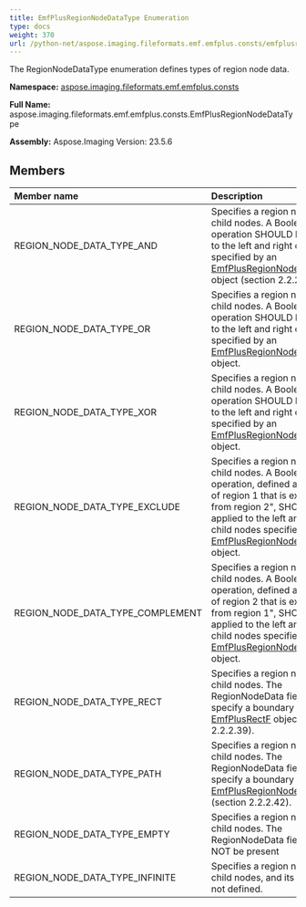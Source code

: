 ```yaml
---
title: EmfPlusRegionNodeDataType Enumeration
type: docs
weight: 370
url: /python-net/aspose.imaging.fileformats.emf.emfplus.consts/emfplusregionnodedatatype/
---
```


The RegionNodeDataType enumeration defines types of region node data.

**Namespace:** [aspose.imaging.fileformats.emf.emfplus.consts](/imaging/python-net/aspose.imaging.fileformats.emf.emfplus.consts/)

**Full Name:** aspose.imaging.fileformats.emf.emfplus.consts.EmfPlusRegionNodeDataType

**Assembly:**  Aspose.Imaging Version: 23.5.6

## **Members**
|**Member name**|**Description**|
| :- | :- |
|REGION_NODE_DATA_TYPE_AND|Specifies a region node with child nodes. A Boolean AND operation SHOULD be applied to the left and right child nodes specified by an [EmfPlusRegionNodeChildNodes](/imaging/python-net/aspose.imaging.fileformats.emf.emfplus.objects/emfplusregionnodechildnodes/) object (section 2.2.2.41).|
|REGION_NODE_DATA_TYPE_OR|Specifies a region node with child nodes. A Boolean OR operation SHOULD be applied to the left and right child nodes specified by an [EmfPlusRegionNodeChildNodes](/imaging/python-net/aspose.imaging.fileformats.emf.emfplus.objects/emfplusregionnodechildnodes/) object.|
|REGION_NODE_DATA_TYPE_XOR|Specifies a region node with child nodes. A Boolean XOR operation SHOULD be applied to the left and right child nodes specified by an [EmfPlusRegionNodeChildNodes](/imaging/python-net/aspose.imaging.fileformats.emf.emfplus.objects/emfplusregionnodechildnodes/) object.|
|REGION_NODE_DATA_TYPE_EXCLUDE|Specifies a region node with child nodes. A Boolean operation, defined as "the part of region 1 that is excluded from region 2", SHOULD be applied to the left and right child nodes specified by an [EmfPlusRegionNodeChildNodes](/imaging/python-net/aspose.imaging.fileformats.emf.emfplus.objects/emfplusregionnodechildnodes/) object.|
|REGION_NODE_DATA_TYPE_COMPLEMENT|Specifies a region node with child nodes. A Boolean operation, defined as "the part of region 2 that is excluded from region 1", SHOULD be applied to the left and right child nodes specified by an [EmfPlusRegionNodeChildNodes](/imaging/python-net/aspose.imaging.fileformats.emf.emfplus.objects/emfplusregionnodechildnodes/) object.|
|REGION_NODE_DATA_TYPE_RECT|Specifies a region node with no child nodes. The RegionNodeData field SHOULD specify a boundary with an [EmfPlusRectF](/imaging/python-net/aspose.imaging.fileformats.emf.emfplus.objects/emfplusrectf/) object (section 2.2.2.39).|
|REGION_NODE_DATA_TYPE_PATH|Specifies a region node with no child nodes. The RegionNodeData field SHOULD specify a boundary with an [EmfPlusRegionNodePath](/imaging/python-net/aspose.imaging.fileformats.emf.emfplus.objects/emfplusregionnodepath/) object (section 2.2.2.42).|
|REGION_NODE_DATA_TYPE_EMPTY|Specifies a region node with no child nodes. The RegionNodeData field SHOULD NOT be present|
|REGION_NODE_DATA_TYPE_INFINITE|Specifies a region node with no child nodes, and its bounds are not defined.|

